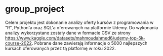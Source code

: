 # group_project
Celem projektu jest dokonanie analizy oferty kursów z programowania w "R", Python'a oraz SQL'a oferowanych na platformie Udemy. Do wykonania analizy wykorzystane zostały dane w formacie CSV ze strony <https://www.kaggle.com/datasets/mahmoudahmed6/udemy-top-5k-course-2022>. Pobrane dane zawierają informacje o 5000 najlepszych kursach oferowanych przez tą platformę w roku 2022. 
